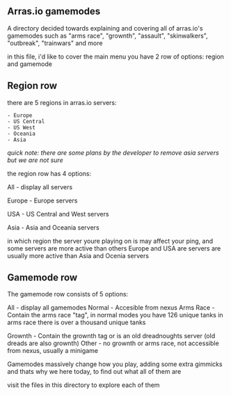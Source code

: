 ## Arras.io gamemodes

A directory decided towards explaining and covering all of arras.io's gamemodes
such as "arms race", "grownth", "assault", "skinwalkers", "outbreak", "trainwars" and more

in this file, i'd like to cover the main menu
you have 2 row of options: region and gamemode

## Region row

there are 5 regions in arras.io servers:

    - Europe
    - US Central
    - US West
    - Oceania
    - Asia

*quick note: there are some plans by the developer to remove asia servers but we are not sure*

the region row has 4 options:

All - display all servers

Europe - Europe servers

USA - US Central and West servers

Asia - Asia and Oceania servers


in which region the server youre playing on is
may affect your ping, and some servers are more active than others
Europe and USA are servers are usually more active than Asia and Ocenia servers

## Gamemode row

The gamemode row consists of 5 options:

All - display all gamemodes
Normal - Accesible from nexus 
Arms Race - Contain the arms race "tag", in normal modes you have 126 unique tanks
    in arms race there is over a thousand unique tanks

Grownth - Contain the grownth tag or is an old dreadnoughts server (old dreads are also grownth)
Other - no grownth or arms race, not accessible from nexus, usually a minigame

Gamemodes massively change how you play, adding some extra gimmicks
and thats why we here today, to find out what all of them are

visit the files in this directory to explore each of them